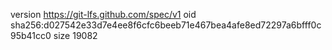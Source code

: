 version https://git-lfs.github.com/spec/v1
oid sha256:d027542e33d7e4ee8f6cfc6beeb71e467bea4afe8ed72297a6bfff0c95b41cc0
size 19082
